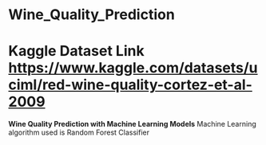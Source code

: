 # Wine_Quality_Prediction
# Kaggle Dataset Link https://www.kaggle.com/datasets/uciml/red-wine-quality-cortez-et-al-2009

**Wine Quality Prediction with Machine Learning Models**
Machine Learning algorithm used is Random Forest Classifier
